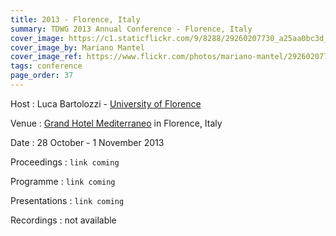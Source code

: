 ```yaml
---
title: 2013 - Florence, Italy
summary: TDWG 2013 Annual Conference - Florence, Italy
cover_image: https://c1.staticflickr.com/9/8288/29260207730_a25aa0bc3d_b.jpg
cover_image_by: Mariano Mantel
cover_image_ref: https://www.flickr.com/photos/mariano-mantel/29260207730
tags: conference
page_order: 37
---
```


Host
: Luca Bartolozzi - [University of Florence](https://www.unifi.it/)

Venue
: [Grand Hotel Mediterraneo](http://www.hotelmediterraneofirenze.com/) in Florence, Italy

Date
: 28 October - 1 November 2013

Proceedings
: `link coming`

Programme
: `link coming`

Presentations
: `link coming`

Recordings
: not available
